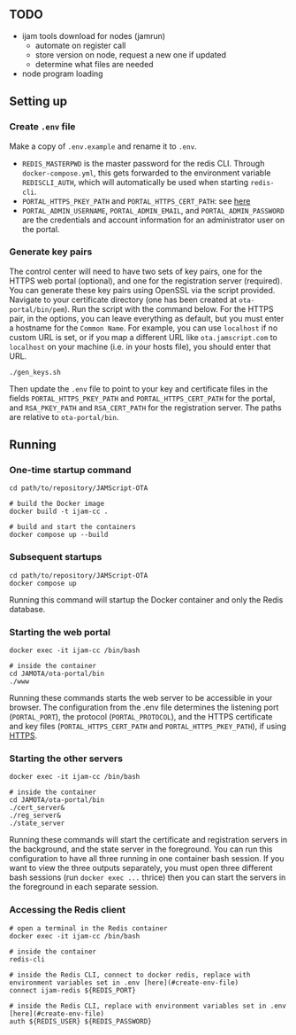## TODO
* ijam tools download for nodes (jamrun)
    * automate on register call
    * store version on node, request a new one if updated
    * determine what files are needed
* node program loading

## Setting up
### Create `.env` file
Make a copy of `.env.example` and rename it to `.env`.

* `REDIS_MASTERPWD` is the master password for the redis CLI. Through `docker-compose.yml`, this gets forwarded to the environment variable `REDISCLI_AUTH`, which will automatically be used when starting `redis-cli`.
* `PORTAL_HTTPS_PKEY_PATH` and `PORTAL_HTTPS_CERT_PATH`: see [here](#optional-generate-a-certificate-if-using-https)
* `PORTAL_ADMIN_USERNAME`, `PORTAL_ADMIN_EMAIL`, and `PORTAL_ADMIN_PASSWORD` are the credentials and account information for an administrator user on the portal.

### Generate key pairs
The control center will need to have two sets of key pairs, one for the HTTPS web portal (optional), and one for the registration server (required). You can generate these key pairs using OpenSSL via the script provided. Navigate to your certificate directory (one has been created at `ota-portal/bin/pem`). Run the script with the command below. For the HTTPS pair, in the options, you can leave everything as default, but you must enter a hostname for the `Common Name`. For example, you can use `localhost` if no custom URL is set, or if you map a different URL like `ota.jamscript.com` to `localhost` on your machine (i.e. in your hosts file), you should enter that URL.

```
./gen_keys.sh
```

Then update the `.env` file to point to your key and certificate files in the fields `PORTAL_HTTPS_PKEY_PATH` and `PORTAL_HTTPS_CERT_PATH` for the portal, and `RSA_PKEY_PATH` and `RSA_CERT_PATH` for the registration server. The paths are relative to `ota-portal/bin`.

## Running
### One-time startup command
```
cd path/to/repository/JAMScript-OTA

# build the Docker image
docker build -t ijam-cc .

# build and start the containers
docker compose up --build
```

### Subsequent startups
```
cd path/to/repository/JAMScript-OTA
docker compose up
```
Running this command will startup the Docker container and only the Redis database.

### Starting the web portal
```
docker exec -it ijam-cc /bin/bash

# inside the container
cd JAMOTA/ota-portal/bin
./www
```
Running these commands starts the web server to be accessible in your browser. The configuration from the .env file determines the listening port (`PORTAL_PORT`), the protocol (`PORTAL_PROTOCOL`), and the HTTPS certificate and key files (`PORTAL_HTTPS_CERT_PATH` and `PORTAL_HTTPS_PKEY_PATH`), if using [HTTPS](#optional-generate-a-certificate-if-using-https).

### Starting the other servers
```
docker exec -it ijam-cc /bin/bash

# inside the container
cd JAMOTA/ota-portal/bin
./cert_server&
./reg_server&
./state_server
```
Running these commands will start the certificate and registration servers in the background, and the state server in the foreground. You can run this configuration to have all three running in one container bash session. If you want to view the three outputs separately, you must open three different bash sessions (run `docker exec ...` thrice) then you can start the servers in the foreground in each separate session.

### Accessing the Redis client
```
# open a terminal in the Redis container
docker exec -it ijam-cc /bin/bash

# inside the container
redis-cli

# inside the Redis CLI, connect to docker redis, replace with environment variables set in .env [here](#create-env-file)
connect ijam-redis ${REDIS_PORT}

# inside the Redis CLI, replace with environment variables set in .env [here](#create-env-file)
auth ${REDIS_USER} ${REDIS_PASSWORD}
```
